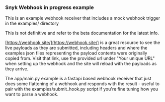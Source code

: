 ### Snyk Webhook in progress example

This is an example webhook receiver that includes a mock webhook trigger in the examples/ directory

This is not definitive and refer to the beta documentation for the latest info.

[https://webhook.site/](https://webhook.site/) is a great resource to see the live payloads as they are submitted, including headers and where the examples json files representing the payload contents were originally copied from. Visit that link, use the provided url under "Your unique URL" when setting up the webhook and the site will reload with the payloads as they arrive.

The app/main.py example is a fastapi based webhook receiver that just does some flattening of a webhook and responds with the result - useful to pair with the examples/submit_hook.py script if you're fine tuning how you want to parse a webhook.

